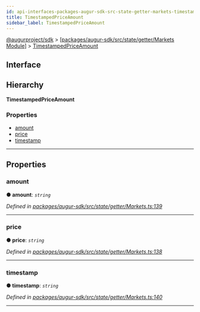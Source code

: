 ```yaml
---
id: api-interfaces-packages-augur-sdk-src-state-getter-markets-timestampedpriceamount
title: TimestampedPriceAmount
sidebar_label: TimestampedPriceAmount
---
```


[@augurproject/sdk](api-readme.md) > [[packages/augur-sdk/src/state/getter/Markets Module]](api-modules-packages-augur-sdk-src-state-getter-markets-module.md) > [TimestampedPriceAmount](api-interfaces-packages-augur-sdk-src-state-getter-markets-timestampedpriceamount.md)

## Interface

## Hierarchy

**TimestampedPriceAmount**

### Properties

* [amount](api-interfaces-packages-augur-sdk-src-state-getter-markets-timestampedpriceamount.md#amount)
* [price](api-interfaces-packages-augur-sdk-src-state-getter-markets-timestampedpriceamount.md#price)
* [timestamp](api-interfaces-packages-augur-sdk-src-state-getter-markets-timestampedpriceamount.md#timestamp)

---

## Properties

<a id="amount"></a>

###  amount

**● amount**: *`string`*

*Defined in [packages/augur-sdk/src/state/getter/Markets.ts:139](https://github.com/AugurProject/augur/blob/a689f5d0f9/packages/augur-sdk/src/state/getter/Markets.ts#L139)*

___
<a id="price"></a>

###  price

**● price**: *`string`*

*Defined in [packages/augur-sdk/src/state/getter/Markets.ts:138](https://github.com/AugurProject/augur/blob/a689f5d0f9/packages/augur-sdk/src/state/getter/Markets.ts#L138)*

___
<a id="timestamp"></a>

###  timestamp

**● timestamp**: *`string`*

*Defined in [packages/augur-sdk/src/state/getter/Markets.ts:140](https://github.com/AugurProject/augur/blob/a689f5d0f9/packages/augur-sdk/src/state/getter/Markets.ts#L140)*

___

